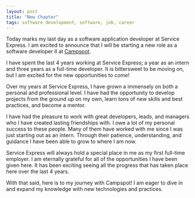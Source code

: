 ```yaml
---
layout: post
title: "New Chapter"
tags: software development, software, job, career
---
```


Today marks my last day as a software application developer at Service Express. I am excited to announce that I will be starting a new role as a software developer II at [Campspot](https://www.campspot.com). 

I have spent the last 4 years working at Service Express; a year as an intern and three years as a full-time developer. It is bittersweet to be moving on, but I am excited for the new opportunities to come! 

Over my years at Service Express, I have grown a immensely on both a personal and professional level. I have had the opportunity to develop projects from the ground up on my own, learn tons of new skills and best practices, and become a mentor. 

I have had the pleasure to work with great developers, leads, and managers who I have created lasting friendships with. I owe a lot of my personal success to these people. Many of them have worked with me since I was just starting out as an intern. Through their patience, understanding, and guidance I have been able to grow to where I am now. 

Service Express will always hold a special place in me as my first full-time employer. I am eternally grateful for all of the opportunities I have been given here. It has been exciting seeing all the progress that has taken place here over the last 4 years. 

With that said, here is to my journey with Campspot! I am eager to dive in and expand my knowledge with new technologies and practices. 